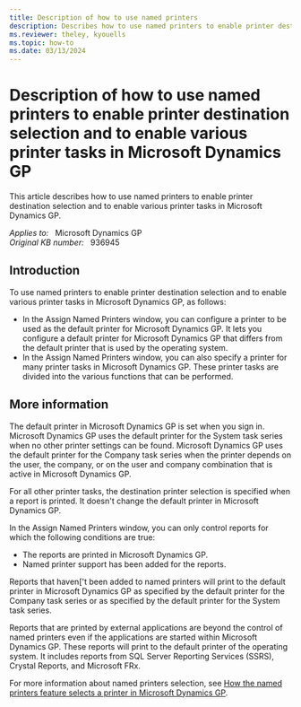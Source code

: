 ```yaml
---
title: Description of how to use named printers
description: Describes how to use named printers to enable printer destination selection and to enable various printer tasks in Microsoft Dynamics GP.
ms.reviewer: theley, kyouells
ms.topic: how-to
ms.date: 03/13/2024
---
```

# Description of how to use named printers to enable printer destination selection and to enable various printer tasks in Microsoft Dynamics GP

This article describes how to use named printers to enable printer destination selection and to enable various printer tasks in Microsoft Dynamics GP.

_Applies to:_ &nbsp; Microsoft Dynamics GP  
_Original KB number:_ &nbsp; 936945

## Introduction

To use named printers to enable printer destination selection and to enable various printer tasks in Microsoft Dynamics GP, as follows:

- In the Assign Named Printers window, you can configure a printer to be used as the default printer for Microsoft Dynamics GP. It lets you configure a default printer for Microsoft Dynamics GP that differs from the default printer that is used by the operating system.
- In the Assign Named Printers window, you can also specify a printer for many printer tasks in Microsoft Dynamics GP. These printer tasks are divided into the various functions that can be performed.

## More information

The default printer in Microsoft Dynamics GP is set when you sign in. Microsoft Dynamics GP uses the default printer for the System task series when no other printer settings can be found. Microsoft Dynamics GP uses the default printer for the Company task series when the printer depends on the user, the company, or on the user and company combination that is active in Microsoft Dynamics GP.

For all other printer tasks, the destination printer selection is specified when a report is printed. It doesn't change the default printer in Microsoft Dynamics GP.

In the Assign Named Printers window, you can only control reports for which the following conditions are true:

- The reports are printed in Microsoft Dynamics GP.
- Named printer support has been added for the reports.

Reports that haven['t been added to named printers will print to the default printer in Microsoft Dynamics GP as specified by the default printer for the Company task series or as specified by the default printer for the System task series.

Reports that are printed by external applications are beyond the control of named printers even if the applications are started within Microsoft Dynamics GP. These reports will print to the default printer of the operating system. It includes reports from SQL Server Reporting Services (SSRS), Crystal Reports, and Microsoft FRx.

For more information about named printers selection, see [How the named printers feature selects a printer in Microsoft Dynamics GP](https://support.microsoft.com/help/935790).

